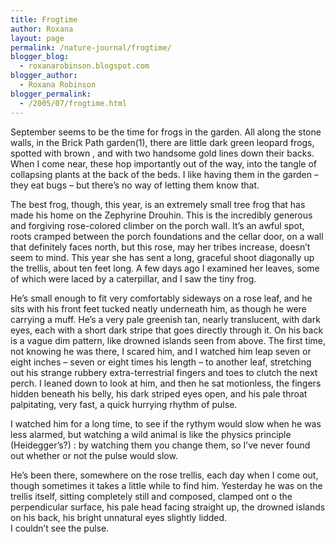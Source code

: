 ```yaml
---
title: Frogtime
author: Roxana
layout: page
permalink: /nature-journal/frogtime/
blogger_blog:
  - roxanarobinson.blogspot.com
blogger_author:
  - Roxana Robinson
blogger_permalink:
  - /2005/07/frogtime.html
---
```

September seems to be the time for frogs in the garden. All along the stone walls, in the Brick Path garden(1), there are little dark green leopard frogs, spotted with brown , and with two handsome gold lines down their backs. When I come near, these hop importantly out of the way, into the tangle of collapsing plants at the back of the beds. I like having them in the garden – they eat bugs – but there’s no way of letting them know that.

The best frog, though, this year, is an extremely small tree frog that has made his home on the Zephyrine Drouhin. This is the incredibly generous and forgiving rose-colored climber on the porch wall. It’s an awful spot, roots cramped between the porch foundations and the cellar door, on a wall that definitely faces north, but this rose, may her tribes increase, doesn’t seem to mind. This year she has sent a long, graceful shoot diagonally up the trellis, about ten feet long. A few days ago I examined her leaves, some of which were laced by a caterpillar, and I saw the tiny frog.

He’s small enough to fit very comfortably sideways on a rose leaf, and he sits with his front feet tucked neatly underneath him, as though he were carrying a muff. He’s a very pale greenish tan, nearly translucent, with dark eyes, each with a short dark stripe that goes directly through it. On his back is a vague dim pattern, like drowned islands seen from above. The first time, not knowing he was there, I scared him, and I watched him leap seven or eight inches – seven or eight times his length – to another leaf, stretching out his strange rubbery extra-terrestrial fingers and toes to clutch the next perch. I leaned down to look at him, and then he sat motionless, the fingers hidden beneath his belly, his dark striped eyes open, and his pale throat palpitating, very fast, a quick hurrying rhythm of pulse.

I watched him for a long time, to see if the rythym would slow when he was less alarmed, but watching a wild animal is like the physics principle (Heidegger’s?) : by watching them you change them, so I’ve never found out whether or not the pulse would slow.

He’s been there, somewhere on the rose trellis, each day when I come out, though sometimes it takes a little while to find him. Yesterday he was on the trellis itself, sitting completely still and composed, clamped ont o the perpendicular surface, his pale head facing straight up, the drowned islands on his back, his bright unnatural eyes slightly lidded.  
I couldn’t see the pulse.